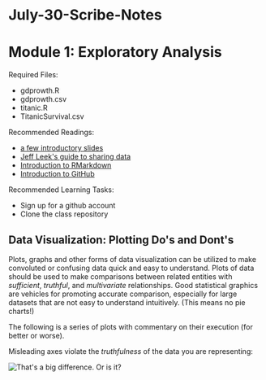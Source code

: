 # July-30-Scribe-Notes


Module 1: Exploratory Analysis
====================

Required Files: 
  - gdprowth.R
  - gdprowth.csv
  - titanic.R
  - TitanicSurvival.csv

Recommended Readings:
  - [a few introductory slides](notes/STA380intro.pdf)
  - [Jeff Leek's guide to sharing data](https://github.com/jtleek/datasharing)  
  - [Introduction to RMarkdown](http://rmarkdown.rstudio.com)  
  - [Introduction to GitHub](https://help.github.com/articles/set-up-git/) 

Recommended Learning Tasks:
  - Sign up for a github account
  - Clone the class repository

Data Visualization: Plotting Do's and Dont's
---------------------

Plots, graphs and other forms of data visualization can be utilized to make convoluted or confusing data quick and easy to understand. Plots of data should be used to make comparisons between related entities with *sufficient*, *truthful*, and *multivariate* relationships. Good statistical graphics are vehicles for promoting accurate comparison, especially for large datasets that are not easy to understand intuitively. (This means no pie charts!)

The following is a series of plots with commentary on their execution (for better or worse).

Misleading axes violate the *truthfulness* of the data you are representing:

![That's a big difference. Or is it?](http://postimg.org/image/tpy7krknv/)

